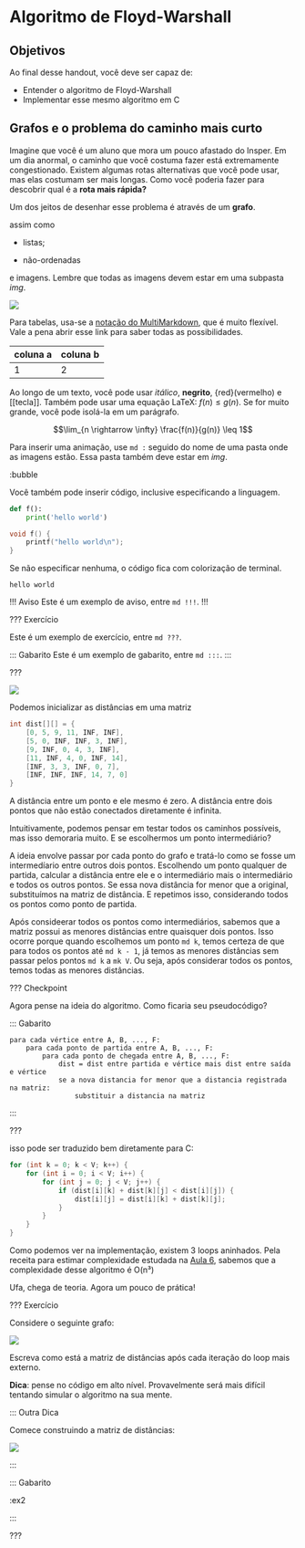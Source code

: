 Algoritmo de Floyd-Warshall
======

Objetivos
---------

Ao final desse handout, você deve ser capaz de:

- Entender o algoritmo de Floyd-Warshall
- Implementar esse mesmo algoritmo em C

Grafos e o problema do caminho mais curto
----------

Imagine que você é um aluno que mora um pouco afastado do Insper. Em um dia anormal, o caminho que você costuma fazer está extremamente congestionado. Existem algumas rotas alternativas que você pode usar, mas elas costumam ser mais longas. Como você poderia fazer para descobrir qual é a **rota mais rápida?**

Um dos jeitos de desenhar esse problema é através de um **grafo**.

assim como

* listas;

* não-ordenadas

e imagens. Lembre que todas as imagens devem estar em uma subpasta *img*.

![](logo.png)

Para tabelas, usa-se a [notação do
MultiMarkdown](https://fletcher.github.io/MultiMarkdown-6/syntax/tables.html),
que é muito flexível. Vale a pena abrir esse link para saber todas as
possibilidades.

| coluna a | coluna b |
|----------|----------|
| 1        | 2        |

Ao longo de um texto, você pode usar *itálico*, **negrito**, {red}(vermelho) e
[[tecla]]. Também pode usar uma equação LaTeX: $f(n) \leq g(n)$. Se for muito
grande, você pode isolá-la em um parágrafo.

$$\lim_{n \rightarrow \infty} \frac{f(n)}{g(n)} \leq 1$$

Para inserir uma animação, use `md :` seguido do nome de uma pasta onde as
imagens estão. Essa pasta também deve estar em *img*.

:bubble

Você também pode inserir código, inclusive especificando a linguagem.

``` py
def f():
    print('hello world')
```

``` c
void f() {
    printf("hello world\n");
}
```

Se não especificar nenhuma, o código fica com colorização de terminal.

```
hello world
```


!!! Aviso
Este é um exemplo de aviso, entre `md !!!`.
!!!


??? Exercício

Este é um exemplo de exercício, entre `md ???`.

::: Gabarito
Este é um exemplo de gabarito, entre `md :::`.
:::

???


![](graph.png)

Podemos inicializar as distâncias em uma matriz
``` c
int dist[][] = {
    [0, 5, 9, 11, INF, INF],
    [5, 0, INF, INF, 3, INF],
    [9, INF, 0, 4, 3, INF],
    [11, INF, 4, 0, INF, 14], 
    [INF, 3, 3, INF, 0, 7], 
    [INF, INF, INF, 14, 7, 0]
}
```

A distância entre um ponto e ele mesmo é zero. A distância entre dois pontos que não estão conectados diretamente é infinita.


Intuitivamente, podemos pensar em testar todos os caminhos possíveis, mas isso demoraria muito. E se escolhermos um ponto intermediário?


A ideia envolve passar por cada ponto do grafo e tratá-lo como se fosse um intermedíario entre outros dois pontos. Escolhendo um ponto qualquer de partida, calcular a distância entre ele e o intermediário mais o intermediário e todos os outros pontos. Se essa nova distância for menor que a original, substituímos na matriz de distância. E repetimos isso, considerando todos os pontos como ponto de partida.

Após consideerar todos os pontos como intermediários, sabemos que a matriz possui as menores distâncias entre quaisquer dois pontos. Isso ocorre porque quando escolhemos um ponto `md k`, temos certeza de que para todos os pontos até `md k - 1`, já temos as menores distâncias sem passar pelos pontos `md k` a `mk V`. Ou seja, após considerar todos os pontos, temos todas as menores distâncias.


??? Checkpoint

Agora pense na ideia do algoritmo. Como ficaria seu pseudocódigo?

::: Gabarito

``` pseudocodigo
para cada vértice entre A, B, ..., F:
    para cada ponto de partida entre A, B, ..., F:
        para cada ponto de chegada entre A, B, ..., F:
            dist = dist entre partida e vértice mais dist entre saída e vértice
            se a nova distancia for menor que a distancia registrada na matriz:
                substituir a distancia na matriz
```

:::

???

isso pode ser traduzido bem diretamente para C:
``` c
for (int k = 0; k < V; k++) {
    for (int i = 0; i < V; i++) {
        for (int j = 0; j < V; j++) {
            if (dist[i][k] + dist[k][j] < dist[i][j]) {
                dist[i][j] = dist[i][k] + dist[k][j];
            }
        }
    }
}
```

Como podemos ver na implementação, existem 3 loops aninhados. Pela receita para estimar complexidade estudada na [Aula 6](https://ensino.hashi.pro.br/desprog/aula/6/), sabemos que a complexidade desse algoritmo é O(n³)

Ufa, chega de teoria. Agora um pouco de prática!

??? Exercício

Considere o seguinte grafo:

![](graph2.png)

Escreva como está a matriz de distâncias após cada iteração do loop mais externo.

**Dica**: pense no código em alto nível. Provavelmente será mais difícil tentando simular o algoritmo na sua mente.

::: Outra Dica

Comece construindo a matriz de distâncias:

![](ex2_0.drawio.png)

:::

::: Gabarito

:ex2

:::

???
